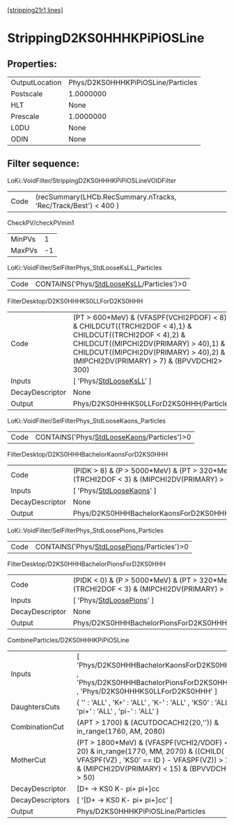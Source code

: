 [[stripping21r1 lines]](./stripping21r1-index)

# StrippingD2KS0HHHKPiPiOSLine

## Properties:

|                |                                    |
|----------------|------------------------------------|
| OutputLocation | Phys/D2KS0HHHKPiPiOSLine/Particles |
| Postscale      | 1.0000000                          |
| HLT            | None                               |
| Prescale       | 1.0000000                          |
| L0DU           | None                               |
| ODIN           | None                               |

## Filter sequence:

LoKi::VoidFilter/StrippingD2KS0HHHKPiPiOSLineVOIDFilter

|      |                                                                 |
|------|-----------------------------------------------------------------|
| Code | (recSummary(LHCb.RecSummary.nTracks, 'Rec/Track/Best') \< 400 ) |

CheckPV/checkPVmin1

|        |     |
|--------|-----|
| MinPVs | 1   |
| MaxPVs | -1  |

LoKi::VoidFilter/SelFilterPhys_StdLooseKsLL_Particles

|      |                                                                                            |
|------|--------------------------------------------------------------------------------------------|
| Code | CONTAINS('Phys/[StdLooseKsLL](./stripping21r1-commonparticles-stdlooseksll)/Particles')\>0 |

FilterDesktop/D2KS0HHHKS0LLForD2KS0HHH

|                 |                                                                                                                                                                                                                                             |
|-----------------|---------------------------------------------------------------------------------------------------------------------------------------------------------------------------------------------------------------------------------------------|
| Code            | (PT \> 600\*MeV) & (VFASPF(VCHI2PDOF) \< 8) & CHILDCUT((TRCHI2DOF \< 4),1) & CHILDCUT((TRCHI2DOF \< 4),2) & CHILDCUT((MIPCHI2DV(PRIMARY) \> 40),1) & CHILDCUT((MIPCHI2DV(PRIMARY) \> 40),2) & (MIPCHI2DV(PRIMARY) \> 7) & (BPVVDCHI2\> 300) |
| Inputs          | [ 'Phys/[StdLooseKsLL](./stripping21r1-commonparticles-stdlooseksll)' ]                                                                                                                                                                   |
| DecayDescriptor | None                                                                                                                                                                                                                                        |
| Output          | Phys/D2KS0HHHKS0LLForD2KS0HHH/Particles                                                                                                                                                                                                     |

LoKi::VoidFilter/SelFilterPhys_StdLooseKaons_Particles

|      |                                                                                              |
|------|----------------------------------------------------------------------------------------------|
| Code | CONTAINS('Phys/[StdLooseKaons](./stripping21r1-commonparticles-stdloosekaons)/Particles')\>0 |

FilterDesktop/D2KS0HHHBachelorKaonsForD2KS0HHH

|                 |                                                                                                  |
|-----------------|--------------------------------------------------------------------------------------------------|
| Code            | (PIDK \> 8) & (P \> 5000\*MeV) & (PT \> 320\*MeV) & (TRCHI2DOF \< 3) & (MIPCHI2DV(PRIMARY) \> 5) |
| Inputs          | [ 'Phys/[StdLooseKaons](./stripping21r1-commonparticles-stdloosekaons)' ]                      |
| DecayDescriptor | None                                                                                             |
| Output          | Phys/D2KS0HHHBachelorKaonsForD2KS0HHH/Particles                                                  |

LoKi::VoidFilter/SelFilterPhys_StdLoosePions_Particles

|      |                                                                                              |
|------|----------------------------------------------------------------------------------------------|
| Code | CONTAINS('Phys/[StdLoosePions](./stripping21r1-commonparticles-stdloosepions)/Particles')\>0 |

FilterDesktop/D2KS0HHHBachelorPionsForD2KS0HHH

|                 |                                                                                                  |
|-----------------|--------------------------------------------------------------------------------------------------|
| Code            | (PIDK \< 0) & (P \> 5000\*MeV) & (PT \> 320\*MeV) & (TRCHI2DOF \< 3) & (MIPCHI2DV(PRIMARY) \> 5) |
| Inputs          | [ 'Phys/[StdLoosePions](./stripping21r1-commonparticles-stdloosepions)' ]                      |
| DecayDescriptor | None                                                                                             |
| Output          | Phys/D2KS0HHHBachelorPionsForD2KS0HHH/Particles                                                  |

CombineParticles/D2KS0HHHKPiPiOSLine

|                  |                                                                                                                                                                                       |
|------------------|---------------------------------------------------------------------------------------------------------------------------------------------------------------------------------------|
| Inputs           | [ 'Phys/D2KS0HHHBachelorKaonsForD2KS0HHH' , 'Phys/D2KS0HHHBachelorPionsForD2KS0HHH' , 'Phys/D2KS0HHHKS0LLForD2KS0HHH' ]                                                             |
| DaughtersCuts    | { '' : 'ALL' , 'K+' : 'ALL' , 'K-' : 'ALL' , 'KS0' : 'ALL' , 'pi+' : 'ALL' , 'pi-' : 'ALL' }                                                                                          |
| CombinationCut   | (APT \> 1700) & (ACUTDOCACHI2(20,'')) & in_range(1760, AM, 2080)                                                                                                                      |
| MotherCut        | (PT \> 1800\*MeV) & (VFASPF(VCHI2/VDOF) \< 20) & in_range(1770, MM, 2070) & ((CHILD( VFASPF(VZ) , 'KS0' == ID ) - VFASPF(VZ)) \> 10) & (MIPCHI2DV(PRIMARY) \< 15) & (BPVVDCHI2 \> 50) |
| DecayDescriptor  | [D+ -\> KS0 K- pi+ pi+]cc                                                                                                                                                           |
| DecayDescriptors | [ '[D+ -\> KS0 K- pi+ pi+]cc' ]                                                                                                                                                   |
| Output           | Phys/D2KS0HHHKPiPiOSLine/Particles                                                                                                                                                    |
